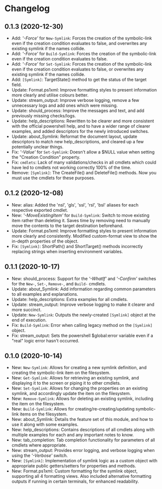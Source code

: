 ﻿# Changelog
## 0.1.3 (2020-12-30)
 - Add: *'-Force'* for `New-Symlink`: Forces the creation of the symbolic-link even if the creation condition evaluates to false, and overwrites any existing symlink if the names collide.
 - Add: *'-Force'* for `Build-Symlink`: Forces the creation of the symbolic-link even if the creation condition evaluates to false.
 - Add: *'-Force'* for `Set-Symlink`: Forces the creation of the symbolic-link even if the creation condition evaluates to false, or overwrites any existing symlink if the names collide.
 - Add: `[Symlink]`: TargetState() method to get the status of the target field.
 - Update: Format.ps1xml: Improve formatting styles to present information more clearly and utilise colours better.
 - Update: stream_output: Improve verbose logging, remove a few unnecessary logs and add ones which were missing.
 - Update: should_process: Improve the messages and text, and add previously missing checks/logs.
 - Update: help_descriptions: Rewritten to be clearer and more consistent with the official powershell help, and to have a wider range of clearer examples, and added descriptors for the newly introduced switches.
 - Update: about_Symlink: Reformat the document layout, update descriptors to match new help_descriptions, and cleared up a few potentially unclear things.
 - Fix: *'-Value'* for `Set-Symlink`: Doesn't allow a $NULL value when setting the "Creation Condition" property.
 - Fix: `cmdlets`: Lack of many validations/checks in all cmdlets which could have led to cmdlets not working correctly 100% of the time.
 - Remove: `[Symlink]`: The CreateFile() and DeleteFile() methods. Now you must use the cmdlets for these purposes.
## 0.1.2 (2020-12-08)
 - New: alias: Added the 'nsl', 'gls', 'ssl', 'rsl', 'bsl' aliases for each respective exported cmdlet.
 - New: *'-MoveExistingItem'* for `Build-Symlink`: Switch to move existing item rather than deleting it. Saves time by removing need to manually move the contents to the target destination beforehand.
 - Update: Format.ps1xml: Improve formatting styles to present information more clearly and consistently. Modified custom-format view to show the in-depth properties of the object.
 - Fix: `[Symlink]`: ShortPath() and ShortTarget() methods incorrectly replacing strings when inserting environment variables.
## 0.1.1 (2020-10-17)
 - New: should_process: Support for the *'-WhatIf'* and *'-Confirm'* switches for the `New-`, `Set-`, `Remove-`, and `Build-` cmdlets.
 - Update: about_Symlink: Add information regarding common parameters to all examples and explanations.
 - Update: help_descriptions: Extra examples for all cmdlets.
 - Update: stream_output: Improve verbose logging to make it clearer and more succinct.
 - Update: `New-Symlink`: Outputs the newly-created `[Symlink]` object at the end of execution.
 - Fix: `Build-Symlink`: Error when calling legacy method on the `[Symlink]` object.
 - Fix: stream_output: Sets the powershell $global:error variable even if a "real" logic error hasn't occurred.
## 0.1.0 (2020-10-14)
 - New: `New-Symlink`: Allows for creating a new symlink definition, and creating the symbolic-link item on the filesystem.
 - New: `Get-Symlink`: Allows for retrieving an existing symlink, and displaying it to the screen or piping it to other cmdlets.
 - New: `Set-Symlink`: Allows for changing the properties on an existing symlink, and accordingly update the item on the filesystem.
 - New: `Remove-Symlink`: Allows for deleting an existing symlink, including the item on the filesystem.
 - New: `Build-Symlink`: Allows for creating/re-creating/updating symbolic-link items on the filesystem.
 - New: about_Symlink: Details the feature set of this module, and how to use it along with some examples.
 - New: help_descriptions: Contains descriptions of all cmdlets along with multiple examples for each and any important notes to know.
 - New: tab_completion: Tab completion functionality for parameters of all cmdlets where appropriate.
 - New: stream_output: Provides error logging, and verbose logging when using the *'-Verbose'* switch.
 - New: `[Symlink]`: Implementation of symlink logic as a custom object with appropriate public getters/setters for properties and methods.
 - New: Format.ps1xml: Custom formatting for the symlink object, supporting all 4 formatting views. Also included alternative formatting outputs if running in certain terminals, for enhanced readability.
